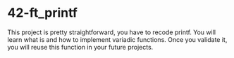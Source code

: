 # 42-ft_printf
This project is pretty straightforward, you have to recode printf. You will learn what is and how to implement variadic functions. Once you validate it, you will reuse this function in your future projects.
